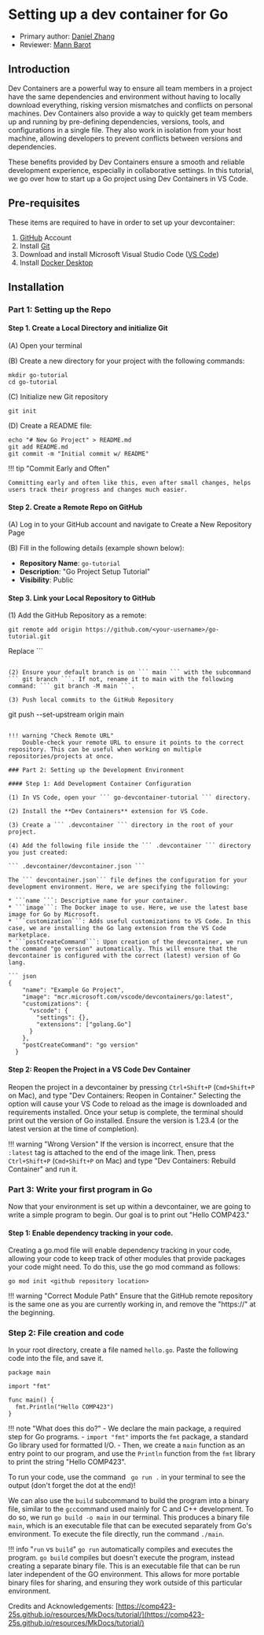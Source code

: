 # Setting up a dev container for Go

* Primary author: [Daniel Zhang](https://github.com/D123aniel/)
* Reviewer: [Mann Barot](https://github.com/MannBarot)

## Introduction

Dev Containers are a powerful way to ensure all team members in a project have the same dependencies and environment without having to locally download everything, risking version mismatches and conflicts on personal machines. Dev Containers also provide a way to quickly get team members up and running by pre-defining dependencies, versions, tools, and configurations in a single file. They also work in isolation from your host machine, allowing developers to prevent conflicts between versions and dependencies. 

These benefits provided by Dev Containers ensure a smooth and reliable development experience, especially in collaborative settings. In this tutorial, we go over how to start up a Go project using Dev Containers in VS Code. 

## Pre-requisites
These items are required to have in order to set up your devcontainer:

1. [GitHub](https://github.com/) Account
2. Install [Git](https://github.com/git-guides/install-git)
3. Download and install Microsoft Visual Studio Code ([VS Code](https://code.visualstudio.com/download))
4. Install [Docker Desktop](https://docs.docker.com/desktop/)


## Installation 

### Part 1: Setting up the Repo

#### Step 1. Create a Local Directory and initialize Git

(A) Open your terminal 
 
(B) Create a new directory for your project with the following commands:

```
mkdir go-tutorial
cd go-tutorial
```

(C) Initialize new Git repository

``` 
git init
```

(D) Create a README file:

```
echo "# New Go Project" > README.md
git add README.md
git commit -m "Initial commit w/ README"
```
!!! tip "Commit Early and Often"

    Committing early and often like this, even after small changes, helps users track their progress and changes much easier.

#### Step 2. Create a Remote Repo on GitHub

(A) Log in to your GitHub account and navigate to Create a New Repository Page

(B) Fill in the following details (example shown below): 

* **Repository Name**: ```go-tutorial```
* **Description**: "Go Project Setup Tutorial"
* **Visibility**: Public

#### Step 3. Link your Local Repository to GitHub

(1) Add the GitHub Repository as a remote:

```
git remote add origin https://github.com/<your-username>/go-tutorial.git
```

Replace ```
<your-username>
``` with your GitHub username.

(2) Ensure your default branch is on ``` main ``` with the subcommand ``` git branch ```. If not, rename it to main with the following command: ``` git branch -M main ```.

(3) Push local commits to the GitHub Repository

``` 
git push --set-upstream origin main 
```

!!! warning "Check Remote URL"
    Double-check your remote URL to ensure it points to the correct repository. This can be useful when working on multiple repositories/projects at once.

### Part 2: Setting up the Development Environment

#### Step 1: Add Development Container Configuration

(1) In VS Code, open your ``` go-devcontainer-tutorial ``` directory. 

(2) Install the **Dev Containers** extension for VS Code.

(3) Create a ``` .devcontainer ``` directory in the root of your project.

(4) Add the following file inside the ``` .devcontainer ``` directory you just created:

``` .devcontainer/devcontainer.json ```

The ``` devcontainer.json``` file defines the configuration for your development environment. Here, we are specifying the following:

* ```name ```: Descriptive name for your container.
* ```image```: The Docker image to use. Here, we use the latest base image for Go by Microsoft.
* ```customization```: Adds useful customizations to VS Code. In this case, we are installing the Go lang extension from the VS Code marketplace. 
* ```postCreateCommand```: Upon creation of the devcontainer, we run the command "go version" automatically. This will ensure that the devcontainer is configured with the correct (latest) version of Go lang. 

``` json
{
    "name": "Example Go Project",
    "image": "mcr.microsoft.com/vscode/devcontainers/go:latest",
    "customizations": {
      "vscode": {
        "settings": {},
        "extensions": ["golang.Go"]
      }
    },
    "postCreateCommand": "go version"
  }
```

#### Step 2: Reopen the Project in a VS Code Dev Container

Reopen the project in a devcontainer by pressing ```Ctrl+Shift+P``` (```Cmd+Shift+P``` on Mac), and type "Dev Containers: Reopen in Container." Selecting the option will cause your VS Code to reload as the image is downloaded and requirements installed. Once your setup is complete, the terminal should print out the version of Go installed. Ensure the version is 1.23.4 (or the latest version at the time of completion).

!!! warning "Wrong Version"
    If the version is incorrect, ensure that the ```:latest``` tag is attached to the end of the image link. Then, press ```Ctrl+Shift+P``` (```Cmd+Shift+P``` on Mac) and type "Dev Containers: Rebuild Container" and run it.

### Part 3: Write your first program in Go

Now that your environment is set up within a devcontainer, we are going to write a simple program to begin. Our goal is to print out "Hello COMP423."

#### Step 1: Enable dependency tracking in your code.

Creating a go.mod file will enable dependency tracking in your code, allowing your code to keep track of other modules that provide packages your code might need. To do this, use the go mod command as follows: 

```
go mod init <github repository location>
```

!!! warning "Correct Module Path"
    Ensure that the GitHub remote repository is the same one as you are currently working in, and remove the "https://" at the beginning.

### Step 2: File creation and code

In your root directory, create a file named ```hello.go```. Paste the following code into the file, and save it.

```
package main

import "fmt"

func main() {
  fmt.Println("Hello COMP423")
}
```

!!! note "What does this do?"
    - We declare the main package, a required step for Go programs. 
    - ```import "fmt"``` imports the ```fmt``` package, a standard Go library used for formatted I/O. 
    - Then, we create a ```main``` function as an entry point to our program, and use the ```Println``` function from the ```fmt``` library to print the string "Hello COMP423". 

To run your code, use the command ``` go run .``` in your terminal to see the output (don't forget the dot at the end)!

We can also use the ```build``` subcommand to build the program into a binary file, similar to the ```gcc```command used mainly for C and C++ development. To do so, we run ```go build -o main``` in our terminal. This produces a binary file ```main```, which is an executable file that can be executed separately from Go's environment. To execute the file directly, run the command ```./main```.

!!! info "```run``` vs ```build```"
    ```go run``` automatically compiles and executes the program. ```go build``` compiles but doesn't execute the program, instead creating a separate binary file. This is an executable file that can be run later independent of the GO environment. This allows for more portable binary files for sharing, and ensuring they work outside of this particular environment.

Credits and Acknowledgements: [https://comp423-25s.github.io/resources/MkDocs/tutorial/](https://comp423-25s.github.io/resources/MkDocs/tutorial/)